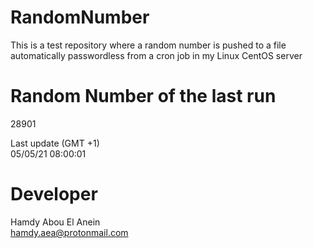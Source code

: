# RandomNumber    
This is a test repository where a random number is pushed to a file automatically passwordless from a cron job in my Linux CentOS server    
# Random Number of the last run   
28901
      
Last update (GMT +1)    
05/05/21 08:00:01
# Developer    
Hamdy Abou El Anein   
hamdy.aea@protonmail.com
